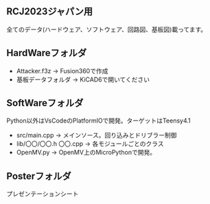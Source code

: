 ## RCJ2023ジャパン用

全てのデータ(ハードウェア、ソフトウェア、回路図、基板図)載ってます。

## HardWareフォルダ
- Attacker.f3z → Fusion360で作成
- 基板データフォルダ → KiCAD6で開いてください

## SoftWareフォルダ
Python以外はVsCodeのPlatformIOで開発。ターゲットはTeensy4.1
- src/main.cpp → メインソース。回り込みとドリブラー制御
- lib/〇〇/〇〇.h 〇〇.cpp → 各モジュールごとのクラス
- OpenMV.py → OpenMV上のMicroPythonで開発。

## Posterフォルダ
プレゼンテーションシート